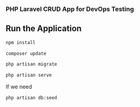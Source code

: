 ### PHP Laravel CRUD App for DevOps Testing

## Run the Application
```bash
npm install
```
```bash
composer update
```
```bash
php artisan migrate
```
```bash
php artisan serve
```
If we need
```bash
php artisan db:seed
```